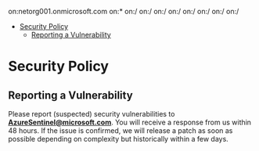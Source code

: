 on:netorg001.onmicrosoft.com
on:*
on:/
on:/
on:/
on:/
on:/
on:/
on:/
on:/





- [Security Policy](#security-policy)
  - [Reporting a Vulnerability](#reporting-a-vulnerability)

<!-- END doctoc generated TOC please keep comment here to allow auto update -->

# Security Policy

## Reporting a Vulnerability

Please report (suspected) security vulnerabilities to
**[AzureSentinel@microsoft.com](mailto:AzureSentinel@microsoft.com)**. You will receive a response from
us within 48 hours. If the issue is confirmed, we will release a patch as soon
as possible depending on complexity but historically within a few days.
